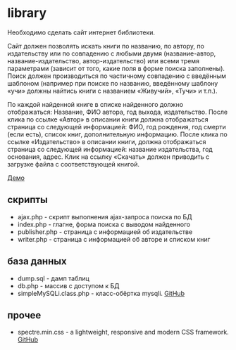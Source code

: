 # library

Необходимо сделать сайт интернет библиотеки.

Сайт должен позволять искать книги по названию, по автору, по издательству или по совпадению с любыми двумя (название-автор, название-издательство, автор-издательство) или всеми тремя параметрами  (зависит от того, какие поля в форме поиска заполнены). Поиск должен производиться по частичному совпадению с введённым шаблоном (например при поиске по названию, введённому шаблону «учи» должны найтись книги с названием «Живучий», «Тучи» и т.п.).

По каждой найденной книге в списке найденного должно отображаться: Название, ФИО автора, год выхода, издательство. После клика по ссылке «Автор» в описании книги должна отображаться страница со следующей информацией: ФИО, год рождения, год смерти (если есть), список книг, дополнительную информацию. После клика по ссылке «Издательство» в описании книги, должна отображаться страница со следующей информацией:  название издательства, год основания, адрес. Клик на ссылку «Скачать» должен приводить с загрузке файла с соответствующей книгой.

[Демо](http://andy.bezbozhny.com/library/)

## скрипты

* ajax.php - скрипт выполнения ajax-запроса поиска по БД
* index.php - глагне, форма поиска с выводом найденного
* publisher.php - страница с информацией об издательстве
* writer.php - страница с информацией об авторе и списком книг

## база данных

* dump.sql - дамп таблиц
* db.php - массив с доступом к БД
* simpleMySQLi.class.php - класс-обёртка mysqli. [GitHub](https://github.com/andybe29/misc)

## прочее

* spectre.min.css - a lightweight, responsive and modern CSS framework. [GitHub](https://github.com/picturepan2/spectre)
